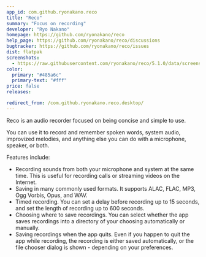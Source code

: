 ```yaml
---
app_id: com.github.ryonakano.reco
title: "Reco"
summary: "Focus on recording"
developer: "Ryo Nakano"
homepage: https://github.com/ryonakano/reco
help_page: https://github.com/ryonakano/reco/discussions
bugtracker: https://github.com/ryonakano/reco/issues
dist: flatpak
screenshots:
  - https://raw.githubusercontent.com/ryonakano/reco/5.1.0/data/screenshots/pantheon/welcome-light.png
color:
  primary: "#485a6c"
  primary-text: "#fff"
price: false
releases:

redirect_from: /com.github.ryonakano.reco.desktop/
---
```


<p>
      Reco is an audio recorder focused on being concise and simple to use.
    </p>
<p>You can use it to record and remember spoken words, system audio, improvized melodies, and anything else you can do with a microphone, speaker, or both.</p>
<p>Features include:</p>
<ul>
<li>Recording sounds from both your microphone and system at the same time. This is useful for recording calls or streaming videos on the Internet.</li>
<li>Saving in many commonly used formats. It supports ALAC, FLAC, MP3, Ogg Vorbis, Opus, and WAV.</li>
<li>Timed recording. You can set a delay before recording up to 15 seconds, and set the length of recording up to 600 seconds.</li>
<li>Choosing where to save recordings. You can select whether the app saves recordings into a directory of your choosing automatically or manually.</li>
<li>Saving recordings when the app quits. Even if you happen to quit the app while recording, the recording is either saved automatically, or the file chooser dialog is shown - depending on your preferences.</li>
</ul>